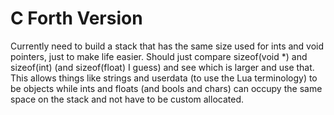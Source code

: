# C Forth Version

Currently need to build a stack that has the same size used for ints and void pointers, just to make life easier. Should just compare sizeof(void *) and sizeof(int) (and sizeof(float) I guess)  and see which is larger and use that. This allows things like strings and userdata (to use the Lua terminology) to be objects while ints and floats (and bools and chars) can occupy the same space on the stack and not have to be custom allocated.
